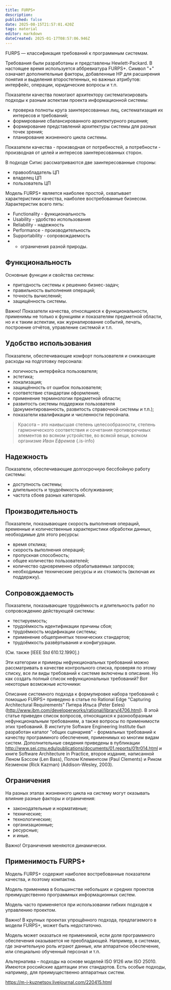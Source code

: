 ```yaml
---
title: FURPS+
description: 
published: false
date: 2025-08-15T21:57:01.420Z
tags: material
editor: markdown
dateCreated: 2025-01-17T08:57:06.946Z
---
```


FURPS — классификация требований к программным системам.

Требования были разработаны и представлены Hewlett-Packard. В настоящее время используется аббревиатура FURPS+. Символ "+" означает дополнительные факторы, добавленные HP для расширения понятия и выделения второстепенных, но важных атрибутов: интерфейс, операции, юридические вопросы и т.п.

Показатели качества помогают архитектору систематизировать подходы к разным аспектам проекта информационной системы:

- проверка полноты круга заинтересованных лиц, систематизация их интересов и требований;
- формирование сбалансированного архитектурного решения;
- формирование представлений архитектуры системы для разных точек зрения;
- планирование жизненного цикла системы.

Показатели качества - производная от потребностей, а потребности - производная от целей и интересов заинтересованных сторон.

В подходе Ситис рассматриваются две заинтересованные стороны:
- правообладатель ЦП
- владелец ЦП
- пользователь ЦП

Модель FURPS+ является наиболее простой, охватывает характеристики качества, наиболее востребованные бизнесом. Характеристик всего пять:

- Functionality - функциональность
- Usability - удобство использования
- Reliability - надежность
- Performance - производительность
- Supportability - сопровождаемость
- + ограничения разной природы.

## Функциональность

Основные функции и свойства системы:

- пригодность системы к решению бизнес-задач;
- правильность выполнения операций;
- точность вычислений;
- защищённость системы.

Важно! Показатели качества, относящиеся к функциональности, применимы не только к функциям и показателям предметной области, но и к таким аспектам, как журналирование событий, печать, построение отчётов, управление системой и т.п.

## Удобство использования

Показатели, обеспечивающие комфорт пользователя и снижающие расходы на подготовку персонала:

- логичность интерфейса пользователя;
- эстетика;
- локализация;
- защищённость от ошибок пользователя;
- соответствие стандартам оформления;
- применение терминологии предметной области;
- развитость системы поддержки пользователя (документированность, развитость справочной системы и т.п.);
- показатели квалификации и численности персонала.

> Красота – это наивысшая степень целесообразности, степень гармонического соответствия и сочетания противоречивых элементов во всяком устройстве, во всякой вещи, всяком организме
*Иван Ефремов*
{.is-info}


## Надежность

Показатели, обеспечивающие долгосрочную бессбойную работу системы:

- доступность системы;
- длительность и трудоёмкость обслуживания;
- частота сбоев разных категорий.

## Производительность

Показатели, показывающие скорость выполнения операций, временные и количественные характеристики обработки данных, необходимые для этого ресурсы:

- время отклика;
- скорость выполнения операций;
- пропускная способность;
- общее количество пользователей;
- количество одновременно обрабатываемых запросов;
- необходимые технические ресурсы и их стоимость (включая их поддержку).

## Сопровождаемость

Показатели, показывающие трудоёмкость и длительность работ по сопровождению действующей системы:

- тестируемость;
- трудоёмкость идентификации причины сбоя;
- трудоёмкость модификации системы;
- применение общепринятых технических стандартов;
- трудоёмкость развёртывания и конфигурации.

(См. также [IEEE Std 610.12.1990].)

Эти категории и примеры нефункциональных требований можно рассматривать в качестве контрольного списка, проверяя по этому списку, все ли виды требований к системе включены в описание.    Но как создать полный список нефункциональных требований?    Вот некоторые возможные источники:

Описание системного подхода к формулировке набора требований с помощью FURPS+ приведено в статье по Rational Edge "Capturing Architectural Requirements" Питера Ильса (Peter Eeles) (http://www.ibm.com/developerworks/rational/library/4706.html).  В этой статье приведен список вопросов, относящихся к разнообразным нефункциональным требованиям, а также вопросы по применимости этих требований.
В институте Software Engineering Institute был разработан каталог "общих сценариев" - формальных требований к качеству программного обеспечения, применимых ко многим видам систем.  Дополнительные сведения приведены в публикации http://www.sei.cmu.edu/publications/documents/01.reports/01tr014.html и книге Software Architecture in Practice, второе издание, написанной Леном Бэссом (Len Bass), Полом Клементсом (Paul Clements) и Риком Кезменом (Rick Kazman) (Addison-Wesley, 2003).

## Ограничения

На разных этапах жизненного цикла на систему могут оказывать влияние разные факторы и ограничения:

- законодательные и нормативные;
- технические;
- технологические;
- организационные;
- ресурсные;
- и иные.

Важно! Ограничения меняются динамически.

## Применимость FURPS+

Модель FURPS+ содержит наиболее востребованные показатели качества, и поэтому компактна.

Модель применима в большинстве небольших и средних проектов преимущественно программных информационных систем.

Модель часто применяется при использовании гибких подходов к управлению проектом.

Важно! В крупных проектах упрощённого подхода, предлагаемого в модели FURPS+, может быть недостаточно.

Модель может оказаться не применимой, если доля программного обеспечения оказывается не преобладающей. Например, в системах, где значительную роль играют данные, или аппаратное обеспечение, или специально обученный персонал и т.п.

Альтернатива – подходы на основе моделей ISO 9126 или ISO 25010. Имеются российские адаптации этих стандартов. Есть особые подходы, например, для преимущественно аппаратных систем.

https://m-i-kuznetsov.livejournal.com/220415.html
